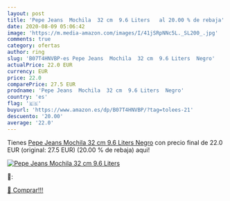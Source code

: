 ```yaml
---
layout: post
title: 'Pepe Jeans  Mochila  32 cm  9.6 Liters   al 20.00 % de rebaja'
date: 2020-08-09 05:06:42
image: 'https://m.media-amazon.com/images/I/41jSRpNNc5L._SL200_.jpg'
comments: true
category: ofertas
author: ring
slug: 'B07T4HNVBP-es Pepe Jeans  Mochila  32 cm  9.6 Liters  Negro'
actualPrice: 22.0 EUR
currency: EUR
price: 22.0
comparePrice: 27.5 EUR
prodname: 'Pepe Jeans  Mochila  32 cm  9.6 Liters  Negro'
country: 'es'
flag: '🇪🇸'
buyurl: 'https://www.amazon.es/dp/B07T4HNVBP/?tag=tolees-21'
descuento: '20.00'
average: '22.0'
---
```


Tienes [Pepe Jeans  Mochila  32 cm  9.6 Liters  Negro](https://www.amazon.es/dp/B07T4HNVBP/?tag=tolees-21) con precio final de  22.0 EUR (original: 27.5 EUR) (20.00 %  de rebaja) aqui!

[![Pepe Jeans  Mochila  32 cm  9.6 Liters  ](https://m.media-amazon.com/images/I/41jSRpNNc5L._SL200_.jpg)](https://www.amazon.es/dp/B07T4HNVBP/?tag=tolees-21)

🔎:


[🛒 Comprar!!!](https://www.amazon.es/dp/B07T4HNVBP/?tag=tolees-21)

